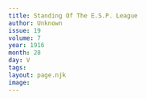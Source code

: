 ```yaml
---
title: Standing Of The E.S.P. League
author: Unknown
issue: 19
volume: 7
year: 1916
month: 28
day: V
tags:
layout: page.njk
image:
---
```





